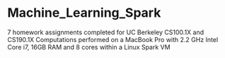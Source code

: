 # Machine_Learning_Spark

7 homework assignments completed for UC Berkeley CS100.1X and CS190.1X
Computations performed on a MacBook Pro with 2.2 GHz Intel Core i7, 16GB RAM and 8 cores within a Linux Spark VM
